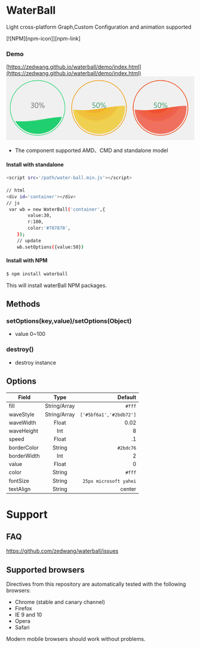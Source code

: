 # WaterBall
Light cross-platform Graph,Custom Configuration and animation supported

[![NPM][npm-icon]][npm-link]


### Demo
[https://zedwang.github.io/waterball/demo/index.html](https://zedwang.github.io/waterball/demo/index.html)
![](/jdfw.gif)

* The component supported AMD、CMD and standalone model

#### Install with standalone

```sh
<script src='/path/water-ball.min.js'></script>

// html
<div id='container'></div>
// js
 var wb = new WaterBall('container',{
        value:30,
        r:100,
        color:'#787878',
    });
    // update
    wb.setOptions({value:50})

```

#### Install with NPM

```sh
$ npm install waterball
```

This will install waterBall NPM packages.


## Methods
### setOptions(key,value)/setOptions(Object)
* value 0~100
### destroy()
* destroy instance

## Options

| Field        | Type           | Default  |
| ------------- |:-------------:| -----:|
| fill      | String/Array | `#fff` |
|   waveStyle    | String/Array      |   `['#5bf6a1','#2bdb72']`|
| waveWidth | Float      |    0.02 |
| waveHeight | Int      |    8 |
| speed | Float      |    .1 |
| borderColor | String      |    `#2bdc76` |
| borderWidth | Int      |    2 |
| value | Float      |   0  |
| color | String      |    `#fff` |
| fontSize | String      |    `25px microsoft yahei` |
| textAlign | String      |    center |


# Support

## FAQ

https://github.com/zedwang/waterball/issues

## Supported browsers

Directives from this repository are automatically tested with the following browsers:
* Chrome (stable and canary channel)
* Firefox
* IE 9 and 10
* Opera
* Safari

Modern mobile browsers should work without problems.
